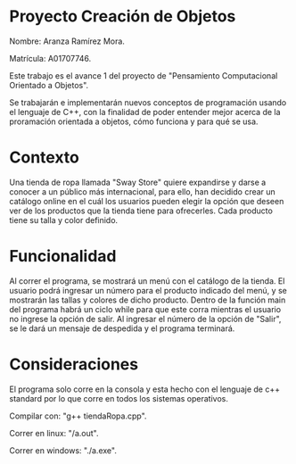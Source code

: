 # Proyecto Creación de Objetos
Nombre: Aranza Ramírez Mora.

Matrícula: A01707746.

Este trabajo es el avance 1 del proyecto de "Pensamiento Computacional Orientado a Objetos".

Se trabajarán e implementarán nuevos conceptos de programación usando el lenguaje de C++, con la finalidad de poder entender mejor acerca de la proramación orientada a objetos, cómo funciona y para qué se usa.

# Contexto
Una tienda de ropa llamada "Sway Store" quiere expandirse y darse a conocer a un público más internacional, para ello, han decidido crear un catálogo online en el cuál los usuarios pueden elegir la opción que deseen ver de los productos que la tienda tiene para ofrecerles. Cada producto tiene su talla y color definido.

# Funcionalidad
Al correr el programa, se mostrará un menú con el catálogo de la tienda. El usuario podrá ingresar un número para el producto indicado del menú, y se mostrarán las tallas y colores de dicho producto. Dentro de la función main del programa habrá un ciclo while para que este corra mientras el usuario no ingrese la opción de salir. Al ingresar el número de la opción de "Salir", se le dará un mensaje de despedida y el programa terminará.

# Consideraciones
El programa solo corre en la consola y esta hecho con el lenguaje de c++ standard por lo que corre en todos los sistemas operativos.

Compilar con: "g++ tiendaRopa.cpp".

Correr en linux: "/a.out".

Correr en windows: "./a.exe".
